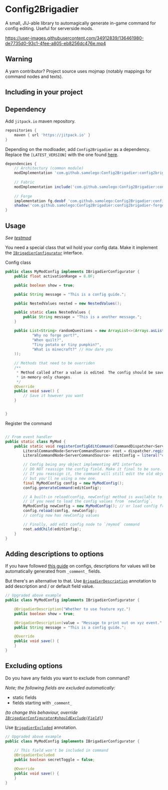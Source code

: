 # Config2Brigadier
A small, JIJ-able library to automagically generate in-game command for config editing.
Useful for serverside mods.

https://user-images.githubusercontent.com/34912839/136461980-de7735d0-93c1-4fee-a805-eb8256dc476e.mp4

## Warning

A yarn contributor? Project source uses mojmap (notably mappings for command nodes and texts).

## Including in your project

## Dependency
Add `jitpack.io` maven repository.
```gradle
repositories {
    maven { url 'https://jitpack.io' }
}
```

Depending on the modloader, add `Config2Brigadier` as a dependency. Replace the `[LATEST_VERSION]` with the one found [here](https://github.com/samolego/Config2Brigadier/releases/latest).
```gradle
dependencies {
    // Architectury (common module)
    modImplementation 'com.github.samolego:Config2Brigadier:config2brigadier:[LATEST_VERSION]'
    
    // Fabric
    modImplementation include('com.github.samolego:Config2Brigadier:config2brigadier-fabric:[LATEST_VERSION]')
    
    // Forge
    implementation fg.deobf 'com.github.samolego:Config2Brigadier:config2brigadier-forge:[LATEST_VERSION]'
    shadow('com.github.samolego:Config2Brigadier:config2brigadier-forge:[LATEST_VERSION]')
}
```

## Usage

*See [testmod](https://github.com/samolego/Config2Brigadier/tree/master/testmod-fabric/src/main/java/org/samo_lego/config2brigader/test/fabric)*

You need a special class that wil hold your config data. Make it implement the [`IBrigadierConfigurator`](https://github.com/samolego/Config2Brigadier/blob/master/common/src/main/java/org/samo_lego/config2brigadier/IBrigadierConfigurator.java)
interface.

Config class
```java
public class MyModConfig implements IBrigadierConfigurator {
    public float activationRange = 8.0F;

    public boolean show = true;

    public String message = "This is a config guide.";

    public NestedValues nested = new NestedValues();

    public static class NestedValues {
        public String message = "This is a another message.";
    }

    public List<String> randomQuestions = new ArrayList<>(Arrays.asList(
            "Why no forge port?",
            "When quilt?",
            "Tiny potato or tiny pumpkin?",
            "What is minecraft?" // How dare you
    ));
    
    // Methods that need to be overriden
    /**
     * Method called after a value is edited. The config should be saved to prevent
     * in-memory-only changes.
     */
    @Override
    public void save() {
        // Save it however you want
    }


}
```

Register the command
```java

// From event handler
public static class MyMod {
    public static void registerConfigEditCommand(CommandDispatcher<ServerCommandSource> dispatcher, boolean dedicated) {
        LiteralCommandNode<ServerCommandSource> root = dispatcher.register(literal("mymod"));
        LiteralCommandNode<ServerCommandSource> editConfig = literal("editConfig").build();

        // Config being any object implementing API interface
        // DO NOT reassign the config field. Make it final to be sure.
        // If you reassign it, the command will still edit the old object,
        // but you'll ne using a new one.
        final MyModConfig config = new MyModConfig();
        config.generateCommand(editConfig);

        // A built-in reload(config, newConfig) method is available to be called
        // if you need to load the config values from `newConfig`.
        MyModConfig newConfig = new MyModConfig(); // or load config from disk
        config.reload(config, newConfig);
        // config now has newConfig values

        // Finally, add edit config node to `/mymod` command
        root.addChild(editConfig);
    }
}
```

## Adding descriptions to options

If you have followed [this guide](https://quiltservertools.github.io/ServerSideDevDocs/config/gson_config/) on configs,
descriptions for values will be automatically generated from `_comment_` fields.

But there's an alternative to that. Use [`BrigadierDescription`](https://github.com/samolego/Config2Brigadier/blob/master/common/src/main/java/org/samo_lego/config2brigadier/annotation/BrigadierDescription.java)
annotation to add description and / or default field value.
```java
// Upgraded above example
public class MyModConfig implements IBrigadierConfigurator {

    @BrigadierDescription("Whether to use feature xyz.")
    public boolean show = true;

    @BrigadierDescription(value = "Message to print out on xyz event.", defaultOption = "This is a config guide.")
    public String message = "This is a config guide.";

    @Override
    public void save() {
    }
}
```

## Excluding options

Do you have any fields you want to exclude from command?

*Note; the following fields are excluded automatically:*

* static fields
* fields starting with `_comment_`

*(to change this behaviour, override [`IBrigadierConfigurator#shouldExclude(Field)`](https://github.com/samolego/Config2Brigadier/blob/421774399ed9dc1d2b50c430cc0315a6a528c48f/common/src/main/java/org/samo_lego/config2brigadier/IBrigadierConfigurator.java#L119))*

Use [`BrigadierExcluded`](https://github.com/samolego/Config2Brigadier/blob/master/common/src/main/java/org/samo_lego/config2brigadier/annotation/BrigadierExcluded.java)
annotation.
```java
// Upgraded above example
public class MyModConfig implements IBrigadierConfigurator {
    
    // This field won't be included in command
    @BrigadierExcluded
    public boolean secretToggle = false;

    @Override
    public void save() {
    }
}
```
